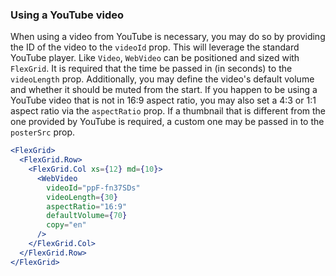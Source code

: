 ### Using a YouTube video

When using a video from YouTube is necessary, you may do so by providing the ID of the video to the `videoId` prop.
This will leverage the standard YouTube player. Like `Video`, `WebVideo` can be positioned and sized with `FlexGrid`.
It is required that the time be passed in (in seconds) to the `videoLength` prop. Additionally, you may define the
video's default volume and whether it should be muted from the start. If you happen to be using a YouTube video that
is not in 16:9 aspect ratio, you may also set a 4:3 or 1:1 aspect ratio via the `aspectRatio` prop. If a thumbnail
that is different from the one provided by YouTube is required, a custom one may be passed in to the `posterSrc` prop.

```jsx
<FlexGrid>
  <FlexGrid.Row>
    <FlexGrid.Col xs={12} md={10}>
      <WebVideo
        videoId="ppF-fn37SDs"
        videoLength={30}
        aspectRatio="16:9"
        defaultVolume={70}
        copy="en"
      />
    </FlexGrid.Col>
  </FlexGrid.Row>
</FlexGrid>
```

